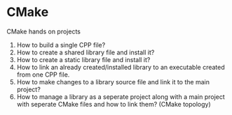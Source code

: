 # CMake
CMake hands on projects

1. How to build a single CPP file?
2. How to create a shared library file and install it?
3. How to create a static library file and install it?
4. How to link an already created/installed library to an executable created from one CPP file.
5. How to make changes to a library source file and link it to the main project?
6. How to manage a library as a seperate project along with a main project with seperate CMake files and how to link them? (CMake topology)